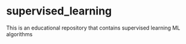 # supervised_learning
This is an educational repository that contains supervised learning ML algorithms
